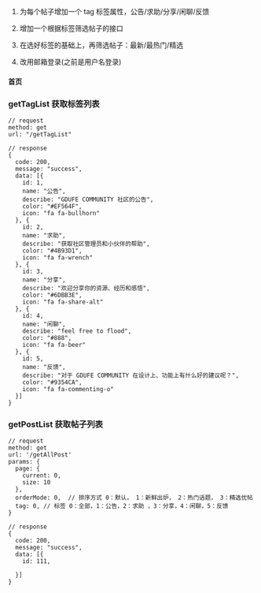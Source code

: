 1. 为每个帖子增加一个 tag 标签属性，公告/求助/分享/闲聊/反馈
2. 增加一个根据标签筛选帖子的接口
3. 在选好标签的基础上，再筛选帖子：最新/最热门/精选 

4. 改用邮箱登录(之前是用户名登录)


#### 首页
### getTagList 获取标签列表
```
// request
method: get
url: "/getTagList"

// response
{
  code: 200,
  message: "success",
  data: [{
    id: 1,
    name: "公告",
    describe: "GDUFE COMMUNITY 社区的公告",
    color: "#EF564F",
    icon: "fa fa-bullhorn"
  }, {
    id: 2,
    name: "求助",
    describe: "获取社区管理员和小伙伴的帮助",
    color: "#4B93D1",
    icon: "fa fa-wrench"
  }, {
    id: 3,
    name: "分享",
    describe: "欢迎分享你的资源、经历和感悟",
    color: "#6DBB3E",
    icon: "fa fa-share-alt"
  }, {
    id: 4,
    name: "闲聊",
    describe: "feel free to flood",
    color: "#888",
    icon: "fa fa-beer"
  }, {
    id: 5,
    name: "反馈",
    describe: "对于 GDUFE COMMUNITY 在设计上、功能上有什么好的建议呢？",
    color: "#9354CA",
    icon: "fa fa-commenting-o"
  }]
}
```
### getPostList 获取帖子列表
```
// request
method: get
url: '/getAllPost'
params: {
  page: {
    current: 0,
    size: 10
  },
  orderMode: 0,  // 排序方式 0：默认， 1：新鲜出炉， 2：热门话题， 3：精选优帖
  tag: 0, // 标签 0：全部，1：公告，2：求助 ，3：分享，4：闲聊，5：反馈
}

// response
{
  code: 200,
  message: "success",
  data: [{
    id: 111,
    
  }]
}
```

